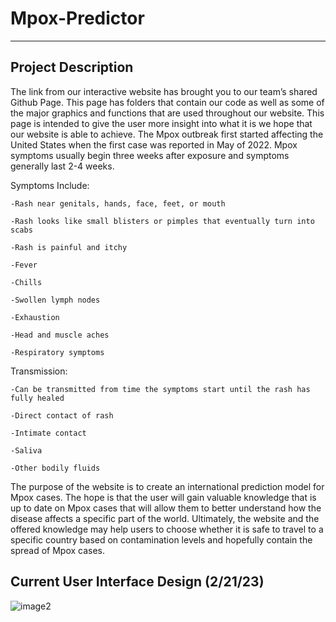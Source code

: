 # Mpox-Predictor

***

## Project Description
The link from our interactive website has brought you to our team’s shared Github Page. This page has folders that contain our code as well as some of the major graphics and functions that are used throughout our website. This page is intended to give the user more insight into what it is we hope that our website is able to achieve. The Mpox outbreak first started affecting the United States when the first case was reported in May of 2022. Mpox symptoms usually begin three weeks after exposure and symptoms generally last 2-4 weeks.

Symptoms Include:

	-Rash near genitals, hands, face, feet, or mouth
 
	-Rash looks like small blisters or pimples that eventually turn into scabs 
 
	-Rash is painful and itchy

	-Fever

	-Chills

	-Swollen lymph nodes

	-Exhaustion

	-Head and muscle aches

	-Respiratory symptoms

Transmission:

	-Can be transmitted from time the symptoms start until the rash has fully healed

	-Direct contact of rash

	-Intimate contact

	-Saliva

	-Other bodily fluids

The purpose of the website is to create an international prediction model for Mpox cases. The hope is that the user will gain valuable knowledge that is up to date on Mpox cases that will allow them to better understand how the disease affects a specific part of the world. Ultimately, the website and the offered knowledge may help users to choose whether it is safe to travel to a specific country based on contamination levels and hopefully contain the spread of Mpox cases.
				


## Current User Interface Design (2/21/23)
![image2](https://user-images.githubusercontent.com/60261890/220718302-12e0393e-6fbc-49b8-a85b-252d57fb6f68.png)
